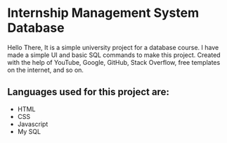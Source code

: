 # Internship Management System Database

Hello There, It is a simple university project for a database course. I have made a simple UI and basic SQL commands to make this project.
Created with the help of YouTube, Google, GitHub, Stack Overflow, free templates on the internet, and so on. 


## Languages used for this project are:
* HTML
* CSS
* Javascript
* My SQL
